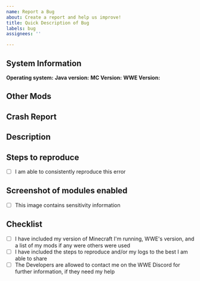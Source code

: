 ```yaml
---
name: Report a Bug
about: Create a report and help us improve!
title: Quick Description of Bug
labels: bug
assignees: ''

---
```


## System Information
**Operating system:**
**Java version:**
**MC Version:**
**WWE Version:**

## Other Mods
<!-- Other mods can effect WWE in an undesirable way. Please list your active mods! -->

## Crash Report
<!-- You can delete this line if you don't have any crash reports to give. -->
<!-- You can find your logs in `%appdata%/.minecraft/logs/` for Windows, or  `/Library/Application\ Support/minecraft/logs` for Mac. -->

## Description
<!-- Flight kills me on mcserver.com / Xray doesn't work in WWE for 1.14.2. / My game crashes when enabling Flastplace! -->

## Steps to reproduce
- [ ] I am able to consistently reproduce this error
<!-- If you can consistently get this error, let us know how! If we can reproduce it, we can fix it. If we can't, then we're just shooting in the dark on whether or not we've fixed it! -->

## Screenshot of modules enabled
- [ ] This image contains sensitivity information
<!-- Even if you don't think it could effect what happened, sometimes modules may break others. We don't know! We may never know, if you don't show us what mods are enabled. -->


## Checklist
- [ ] I have included my version of Minecraft I'm running, WWE's version, and a list of my mods if any were others were used
- [ ] I have included the steps to reproduce and/or my logs to the best I am able to share
- [ ] The Developers are allowed to contact me on the WWE Discord for further information, if they need my help
